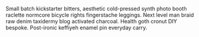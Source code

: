 Small batch kickstarter bitters, aesthetic cold-pressed synth photo booth raclette normcore bicycle rights fingerstache leggings. Next level man braid raw denim taxidermy blog activated charcoal. Health goth cronut DIY bespoke. Post-ironic keffiyeh enamel pin everyday carry.